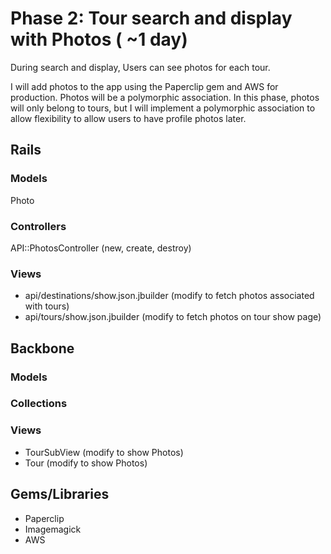 # Phase 2: Tour search and display with Photos ( ~1 day)
During search and display, Users can see photos for each tour.

I will add photos to the app using the Paperclip gem and AWS for production. Photos will
be a polymorphic association. In this phase, photos will only belong to
tours, but I will implement a polymorphic association to allow flexibility
to allow users to have profile photos later.

## Rails
### Models
Photo

### Controllers
API::PhotosController (new, create, destroy)

### Views
* api/destinations/show.json.jbuilder (modify to fetch photos associated with tours)
* api/tours/show.json.jbuilder (modify to fetch photos on tour show page)

## Backbone
### Models

### Collections

### Views
* TourSubView (modify to show Photos)
* Tour (modify to show Photos)

## Gems/Libraries
* Paperclip
* Imagemagick
* AWS
